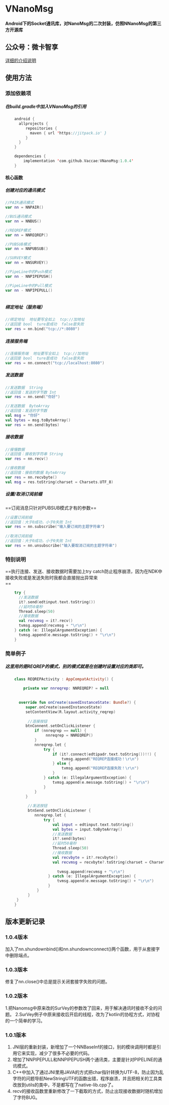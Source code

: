 # VNanoMsg
**Android下的Socket通讯库，对NanoMsg的二次封装，仿照NNanoMsg的第三方开源库**

## 公众号：微卡智享

[详细的介绍说明](http://mp.weixin.qq.com/mp/homepage?__biz=MzA4Nzk0NTU0Nw==&hid=6&sn=9c965c60c6d80e0e8c60ca627225cdb2&scene=18#wechat_redirect)

## 使用方法
### 添加依赖项

##### 在build.gradle中加入VNanoMsg的引用<br>

``` kotlin
	android { 
	  allprojects {
	     repositories {
	       maven { url 'https://jitpack.io' }
	     }
	  }
	} 

	dependencies {
	    implementation 'com.github.Vaccae:VNanoMsg:1.0.4'
	}
```




#### 核心函数

##### 创建对应的通讯模式


``` kotlin
//PAIR通讯模式
var nn = NNPAIR()

//BUS通讯模式
var nn = NNBUS()

//REQREP模式
var nn = NNREQREP()

//PUBSUB模式
var nn = NNPUBSUB()

//SURVEY模式
var nn = NNSURVEY()

//PipeLine中的Push模式
var nn - NNPIPEPUSH()

//PipeLine中的Pull模式
var nn - NNPIPEPULL()
	
```
##### 绑定地址（服务端）

``` kotlin
//绑定地址  地址要写全如上  tcp://加地址
//返回是 bool  ture是成功  false是失败
var res = nn.bind("tcp://*:8080")
```

##### 连接服务端

``` kotlin
//连接服务端  地址要写全如上  tcp://加地址
//返回是 bool  ture是成功  false是失败
var res = nn.connect("tcp://localhost:8080")
```

##### 发送数据

``` kotlin
//发送数据  String
//返回值：发送的字节数 Int
var res = nn.send("你好")

//发送数据  ByteArray
//返回值：发送的字节数
val msg = "你好"
val bytes = msg.toByteArray()
var res = nn.send(bytes)
```

##### 接收数据

``` kotlin
//接慢数据
//返回值：接收到字符串 String
var res = nn.recv()

//接收数据  
//返回值：接收的数据 ByteArray
var res = nn.recvbyte()
val msg = res.toString(charset = Charsets.UTF_8)
```

##### 设置/取消订阅前缀

==订阅消息只针对PUBSUB模式才有的参数==

``` kotlin
//设置订阅前缀
//返回值：大于0成功，小于0失败 Int
var res = nn.subscribe("输入要订阅的主题字符串"）
    
//取消订阅前缀
//返回值：大于0成功，小于0失败 Int
var res = nn.unsubscribe("输入要取消订阅的主题字符串")
```

### 特别说明

  ==执行连接、发送、接收数据时需要加上try catch防止程序崩溃，因为在NDK中接收失败或是发送失败时我都会直接抛出异常来<br>==

``` kotlin
	try {
	  //发送数据
	  it?.send(edtinput.text.toString())
	  //延时50毫秒
	  Thread.sleep(50)
	  //接收数据
	  val recvmsg = it?.recv()
	  tvmsg.append(recvmsg + "\r\n")
	} catch (e: IllegalArgumentException) {
	  tvmsg.append(e.message.toString() + "\r\n")
	}
```


### 简单例子

##### 这里用的是REQREP的模式，别的模式就是在创建时设置对应的类即可。

``` kotlin
	class REQREPActivity : AppCompatActivity() {
	
	    private var nnreqrep: NNREQREP? = null
	
	
  	  override fun onCreate(savedInstanceState: Bundle?) {
   	     super.onCreate(savedInstanceState)
   	     setContentView(R.layout.activity_reqrep)
	
  	      //连接按钮
   	     btnConnent.setOnClickListener {
   	         if (nnreqrep == null) {
  	              nnreqrep = NNREQREP()
   	         }
   	         nnreqrep.let {
   	             try {
   	                 if (it?.connect(edtipadr.text.toString())!!) {
   	                     tvmsg.append("REQREP连接成功！\r\n")
   	                 } else {
   	                     tvmsg.append("REQREP连接失败！\r\n")
   	                 }
   	             } catch (e: IllegalArgumentException) {
   	                 tvmsg.append(e.message.toString() + "\r\n")
   	             }
   	         }
   	     }
				 	
      	  //发送按钮
  	      btnSend.setOnClickListener {
   	         nnreqrep.let {
   	             try {
   	                 val input = edtinput.text.toString()
   	                 val bytes = input.toByteArray()
   	                 //发送数据
   	                 it?.send(bytes)
   	                 //延时50毫秒
   	                 Thread.sleep(50)
   	                 //接收数据
   	                 val recvbyte = it?.recvbyte()
   	                 val recvmsg = recvbyte?.toString(charset = Charsets.UTF_8)
	
 	                   tvmsg.append(recvmsg + "\r\n")
 	               } catch (e: IllegalArgumentException) {
 	                   tvmsg.append(e.message.toString() + "\r\n")
 	               }
  	          }
  	      }
   	 }
	}
```

## 版本更新记录

### 1.0.4版本
加入了nn.shundownbind()和nn.shundownconnect()两个函数，用于从套接字中删除端点。

### 1.0.3版本
修复了nn.close()中总是提示关闭套接字失败的问题。

### 1.0.2版本
1.把Nanomsg中原来改的SurVey的参数改了回来，用于解决通讯时接收不全的问题。
2.SurVey例子中原来接收后开启的线程，改为了kotlin的协程方式，对协程的一个简单的学习。

### 1.0.1版本

 1. JNI层的重新封装，新增加了一个NNBaseInf的接口，别的模块调用时都是引用它来实现，减少了很多不必要的代码。
 2. 增加了NNPIPEPULL和NNPIPEPUSH两个通讯类，主要是针对PIPELINE的通讯模式。
 3. C++中加入了通过JNI里用JAVA的方式把char指针转换为UTF-8，防止因为乱字符的问题导航NewStringUTF的函数出错，程序崩溃，并且把相关的工具类改放到utils的类中，不是都写在了native-lib.cpp了。
 4. recv的接收函数里重新修改了一下截取的方式，防止出现接收数据时随机增加了字符BUG。
